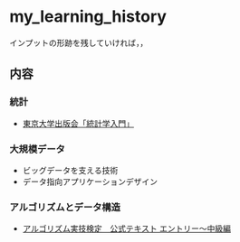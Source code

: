 # my_learning_history
インプットの形跡を残していければ，，

## 内容

### 統計
- [東京大学出版会「統計学入門」](https://github.com/ababa893/my_learning_history/tree/master/toudai_toukei)

### 大規模データ 
- ビッグデータを支える技術
- データ指向アプリケーションデザイン

### アルゴリズムとデータ構造

- [アルゴリズム実技検定　公式テキスト エントリー～中級編](https://github.com/ababa831/my_learning_history/tree/master/PAST)